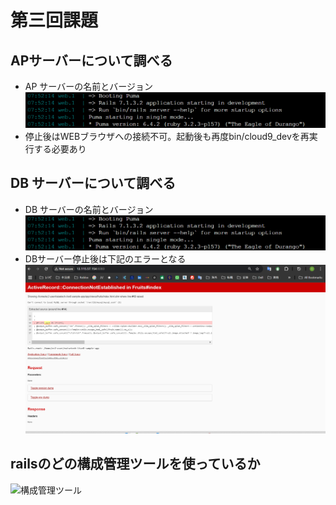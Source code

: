 # 第三回課題
## APサーバーについて調べる
- AP サーバーの名前とバージョン
![APサーバー](screenshots/Screenshot_20240519-144155.png)
- 停止後はWEBブラウザへの接続不可。起動後も再度bin/cloud9_devを再実行する必要あり
## DB サーバーについて調べる
- DB サーバーの名前とバージョン
![DBサーバー](screenshots/Screenshot_20240519-144155.png)
- DBサーバー停止後は下記のエラーとなる
![DBサーバー（停止後）](screenshots/Screenshot_20250223-221834.png)
## railsのどの構成管理ツールを使っているか
![構成管理ツール](screenshots/Screenshot_20250226-191753)
